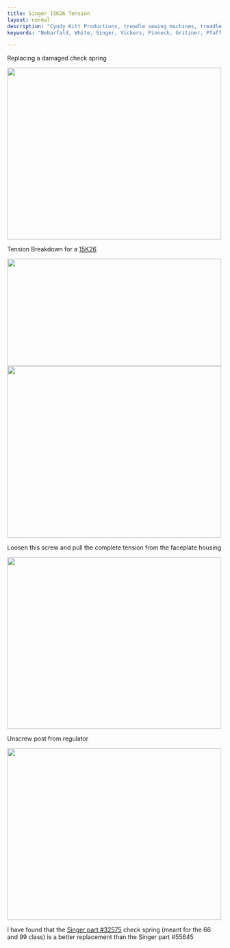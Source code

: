 ```yaml
---
title: Singer 15K26 Tension
layout: normal
description: "Cyndy Kitt Productions, treadle sewing machines, treadle sewing machine parts, sewing machine parts, vintage treadle sewing machines, reproduction sewing machine manuals, sewing machine manual, sewing, clothing, accessories, costume, bags, eco friendly, green machine, craft, treadle, design, eco sewing, sustainable craft"
keywords: "Bebarfald, White, Singer, Vickers, Pinnock, Gritzner, Pfaff, treadle sewing machine, vintage sewing machine, sewing machine manual, sewing"

---
```


<div class="container text-center">
<p class="h2">Replacing a damaged check spring</p>
<p class="h4"><img class="img-fluid" src="{{ "pic/TEN-15K26-T-01.jpg" }}" width="500" height="400"></p>
  <p class="h4">Tension Breakdown for a <a href="{{ "machines/info-15.html" | relative_url }}">15K26</a></p>
<img class="img-fluid" src="{{ "pic/TEN-15K26-T-00.jpg" }}" width="500" height="250">

<div class="row my-4">
<div class="col-6 text-right">
<img class="img-fluid" src="{{ "pic/TEN-15K26-T-02.jpg" }}" width="500" height="400">
</div><!-- end col -->
<div class="col-6 text-left vertical-center">
  <p class="h3 align-middle">Loosen this screw and pull the complete tension from the faceplate housing</p>
</div><!-- end col -->
</div><!-- end row -->

<div class="row my-4">
<div class="col-6 text-right">
<img class="img-fluid" src="{{ "pic/TEN-15K26-T-03.jpg" }}" width="500" height="400">
</div><!-- end col -->
<div class="col-6 text-left vertical-center">
  <p class="h3 align-middle">Unscrew post from regulator</p>
</div><!-- end col -->
</div><!-- end row -->

<div class="row my-4">
<div class="col-6 text-right">
<img class="img-fluid" src="{{ "pic/TEN-15K26-T-04.jpg" }}" width="500" height="400">
</div><!-- end col -->
<div class="col-6 text-left vertical-center">
  <p class="h3 align-middle">I have found that the <a href="{{ "pricelist/p04.html" | relative_url }}">Singer part #32575</a> check spring (meant for the 66 and 99 class) is a better replacement than the Singer part #55645 </p>
</div><!-- end col -->
</div><!-- end row -->

</div><!-- end container -->
